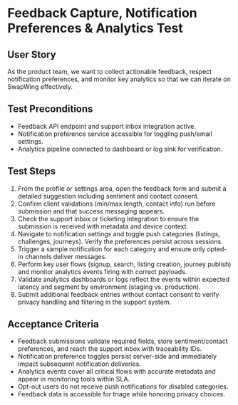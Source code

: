 # Feedback Capture, Notification Preferences & Analytics Test

## User Story
As the product team, we want to collect actionable feedback, respect notification preferences, and monitor key analytics so that we can iterate on SwapWing effectively.

## Test Preconditions
- Feedback API endpoint and support inbox integration active.
- Notification preference service accessible for toggling push/email settings.
- Analytics pipeline connected to dashboard or log sink for verification.

## Test Steps
1. From the profile or settings area, open the feedback form and submit a detailed suggestion including sentiment and contact consent.
2. Confirm client validations (min/max length, contact info) run before submission and that success messaging appears.
3. Check the support inbox or ticketing integration to ensure the submission is received with metadata and device context.
4. Navigate to notification settings and toggle push categories (listings, challenges, journeys). Verify the preferences persist across sessions.
5. Trigger a sample notification for each category and ensure only opted-in channels deliver messages.
6. Perform key user flows (signup, search, listing creation, journey publish) and monitor analytics events firing with correct payloads.
7. Validate analytics dashboards or logs reflect the events within expected latency and segment by environment (staging vs. production).
8. Submit additional feedback entries without contact consent to verify privacy handling and filtering in the support system.

## Acceptance Criteria
- Feedback submissions validate required fields, store sentiment/contact preferences, and reach the support inbox with traceability IDs.
- Notification preference toggles persist server-side and immediately impact subsequent notification deliveries.
- Analytics events cover all critical flows with accurate metadata and appear in monitoring tools within SLA.
- Opt-out users do not receive push notifications for disabled categories.
- Feedback data is accessible for triage while honoring privacy choices.
